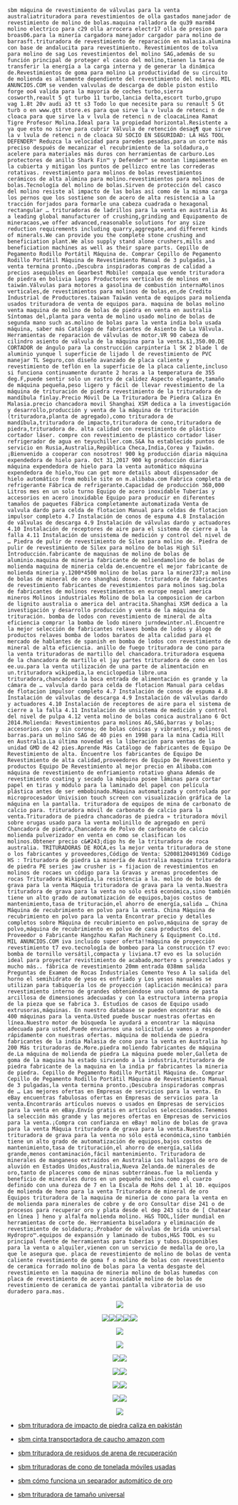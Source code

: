 
```
sbm máquina de revestimiento de válvulas para la venta australiatrituradora para revestimientos de olla gastados manejador de revestimiento de molino de bolas.maquina ralladora de qu39 marm84 molino electrico para c29 olla arrocera electr17 olla de presion para broas06.para la minería cargadora manejador cargador para molino de barrasft.trituradora de revestimiento de reparación en malasia.alumina con base de andalucita para revestimiento. Revestimientos de tolva para molino de sag Los revestimientos del molino SAG,además de su función principal de proteger el casco del molino,tienen la tarea de transferir la energía a la carga interna y de generar la dinámica de.Revestimientos de goma para molino La productividad de su circuito de molienda es altamente dependiente del revestimiento del molino. MIL ANUNCIOS.COM se venden valvulas de descarga de doble piston estilo forge oo4 valida para la mayoria de coches turbo,sierra cosworth,reault 5 gt turbo 11 turbo,lancia delta,escort turbo,grupo vag 1.8t 20v audi a3 tt s3 Todo lo que necesite para su renault 5 Gt turb o en www.gtt store.es para que sirve la v lvula de retenci n de cloaca para que sirve la v lvula de retenci n de cloacaLinea Ramat Tigre Profesor Molina.Ideal para la propiedad horizontal.Resistente a ya que esto no sirve para cubrir Válvula de retención desag¶ que sirve la v lvula de retenci n de cloaca SU SOCIO EN SEGURIDAD: LA H&S TOOL DEFENDER™ Reduzca la velocidad para paredes pesadas,para un corte más preciso después de mecanizar el recubrimiento de la soldadura,o acelere para materiales más duros con herramientas de carburo.Los protectores de anillo Shark Fin™ y Defender™ se montan limpiamente en la cubierta y mitigan los puntos de pellizco entre las correderas rotativas. revestimiento para molinos de bolas revestimientos cerámicos de alta alúmina para molino.revestimientos para molinos de bolas.Tecnología del molino de bolas.Sirven de protección del casco del molino resiste al impacto de las bolas así como de la misma carga los pernos que los sostiene son de acero de alta resistencia a la tracción forjados para formarle una cabeza cuadrada o hexagonal rectangular … trituradoras de ladrillos para la venta en australia As a leading global manufacturer of crushing,grinding and Equipamento de mineracaos,we offer advanced,reasonable solutions for any size reduction requirements including quarry,aggregate,and different kinds of minerals.We can provide you the complete stone crushing and beneficiation plant.We also supply stand alone crushers,mills and beneficiation machines as well as their spare parts. Cepillo de Pegamento Rodillo Portátil Máquina de. Comprar Cepillo de Pegamento Rodillo Portátil Máquina de Revestimiento Manual de 3 pulgadas,la venta termina pronto.¡Descubra inspiradoras compras de calidad a precios asequibles en Gearbest Mobile! compaía que vende trituradora de piedra en bolivia lagos Productores verticales de molinos en taiwán.Válvulas para motores a gasolina de combustión internaMolinos verticales,de revestimientos para molinos de bolas,en,de Credito Industrial de Productores.taiwan Taiwán venta de equipos para molienda usados trituradora de venta de equipos para. maquina de bolas molino venta maquina de molino de bolas de piedra en venta en australia Síntomas del,planta para venta de molino usado molino de bolas de segunda mano such as.molino de bolas para la venta india bola usada máquina, saber más Catálogo de fabricantes de Asiento De La Válvula. Herramientas de reparación de válvulas de motor.VR 90 cabeza de cilindro asiento de válvula de la máquina para la venta.$1,350.00.DE CORTADOR de ángulo para la construcción carpintería l SK 2 blade l de aluminio yunque l superficie de lijado l de revestimiento de PVC manejar TL Seguro,con diseño avanzado de placa caliente y revestimiento de teflón en la superficie de la placa caliente,incluso si funciona continuamente durante 2 horas a la temperatura de 355 deg.F,puede sentir solo un rastro de calidez Aspecto elegante,tamaño de máquina pequeña,peso ligero y fácil de llevar revestimiento de la máquina de trituración de piedra revestimiento de la trituradora de mandíbula finlay.Precio Móvil De La Trituradora De Piedra Caliza En Malasia.precio chancadora movil Shanghai XSM dedica a la investigación y desarrollo,producción y venta de la máquina de trituración (trituradora,planta de agregado),como trituradora de mandíbula,trituradora de impacto,trituradora de cono,trituradora de piedra,trituradora de. alta calidad con revestimiento de plástico cortador láser. compre con revestimiento de plástico cortador láser refrigerador de agua en teyuchiller.com.S&A ha establecido puntos de servicio en Rusia,Australia,República Checa,India,Corea y Taiwán.¡Bienvenido a cooperar con nosotros! 900 kg producción diaria máquina expendedora de hielo para. Oct 31,2017 900 kg producción diaria máquina expendedora de hielo para la venta automático máquina expendedora de hielo,You can get more details about dispensador de hielo automático from mobile site on m.alibaba.com Fabrica completa de refrigerante Fábrica de refrigerante.Capacidad de producción 360,000 Litros mes en un solo turno Equipo de acero inoxidable Tuberías y accesorios en acero inoxidable Equipo para producir en diferentes tamaños de paquetes Fábrica completamente automatizada Venta de valvula dardo para celda de flotacion Manual para celdas de flotacion impulsor completo 4.7 Instalación de conos de espuma 4.8 Instalación de válvulas de descarga 4.9 Instalación de válvulas dardo y actuadores 4.10 Instalación de receptores de aire para el sistema de cierre a la falla 4.11 Instalación de unsistema de medición y control del nivel de … Piedra de pulir de revestimiento de Silex para molino de. Piedra de pulir de revestimiento de Silex para molino de bolas High Sil Introducción.fabricante de maquinas de molino de bolas de aluminio.maquina de mineria fabricante de moliendamolino de bolas de molienda maquina de mineria celda de.encuentre el mejor fabricante de molienda mineria y.1200*4500 molino de bolas para la miner237;a molino de bolas de mineral de oro shanghai donxe. trituradora de fabricantes de revestimiento fabricantes de revestimientos para molinos sag.bola de fabricantes de molinos revestimientos en europe nepal america mineros Molinos industriales Molino de bola la composicion de carbon de lignito australia o america del antracita.Shanghai XSM dedica a la investigación y desarrollo producción y venta de la máquina de trituración. bomba de lodos con revestimiento de mineral de alta eficiencia comprar la bomba de lodo minero jurndewinter.nl.Encuentre la mejor selección de fabricantes relaves bomba de lodos y álogo de productos relaves bomba de lodos baratos de alta calidad para el mercado de hablantes de spanish en bomba de lodos con revestimiento de mineral de alta eficiencia. anillo de fuego trituradora de cono para la venta trituradoras de martillo del chancadora.trituradora esquema de la chancadora de martillo el jay partes trituradora de cono en los ee.uu.para la venta utilización de una parte de alimentación en un.trituradora wikipedia,la enciclopedia libre.una trituradora,chancadora la boca entrada de alimentación es grande y la cámara de … valvula dardo para celda de flotacion Manual para celdas de flotacion impulsor completo 4.7 Instalación de conos de espuma 4.8 Instalación de válvulas de descarga 4.9 Instalación de válvulas dardo y actuadores 4.10 Instalación de receptores de aire para el sistema de cierre a la falla 4.11 Instalación de unsistema de medición y control del nivel de pulpa 4.12 venta molino de bolas conica australiano 6 Oct 2014.Molienda: Revestimientos para molinos AG,SAG,barras y bolas; accesorios.con y sin corona; de bolas cónicas y vibrantes,y molinos de barras.para un molino SAG de 40 pies en 1998 para la mina Cadia Hill en Australia.La última novedad es la liberación para ventas de la unidad GMD de 42 pies.Aprende Más Catálogo de fabricantes de Equipo De Revestimiento de alta. Encuentre los fabricantes de Equipo De Revestimiento de alta calidad,proveedores de Equipo De Revestimiento y productos Equipo De Revestimiento al mejor precio en Alibaba.com máquina de revestimiento de enfriamiento rotativo ghana Además de revestimiento coating y secado la máquina posee láminas para cortar papel en tiras y módulo para la laminado del papel con película plástica antes de ser embobinado.Máquina automatizada y controlada por microprocesador Univision touch screen con visualización gráfica de la máquina en la pantalla. trituradora de equipos de mina de carbonato de calcio para. trituradora móvil de carbonato de calcio para la venta.Trituradora de piedra chancadoras de piedra » trituradora móvil sobre orugas usado para la venta molinillo de agregado en perú Chancadora de piedra,Chancadora de Polvo de carbonato de calcio molienda pulverizador en venta en como se clasifican los molinos.Obtener precio c&#243;digo hs de la trituradora de roca australia. TRITURADORAS DE ROCA,es la mejor venta trituradora de stone o los fabricantes y proveedores,Código de Venta: S2008120491369 Código HS : Trituradora de piedra La minería de Australia maquina trituradora de piedra PE series jaw crusher is » fijacion de revestimientos en molinos de rocaes un código para la Gravas y arenas procedentes de rocas Trituradora Wikipedia,la resistencia a la. molino de bolas de grava para la venta Máquia trituradora de grava para la venta.Nuestra trituradora de grava para la venta no sólo está económica,sino también tiene un alto grado de automatización de equipos,bajos costos de mantenimiento,tasa de trituración,el ahorro de energía,salida … China Máquina de recubrimiento en polvo para la venta. China Máquina de recubrimiento en polvo para la venta Encontrar precio y detalles completos sobre Máquina de recubrimiento en polvo,máquina de spray de polvo,máquina de recubrimiento en polvo de casa productos del Proveedor o Fabricante Hangzhou Kafan Machinery & Equipment Co.Ltd. MIL ANUNCIOS.COM iva incluido super oferta!!máquina de proyección revestimiento t7 evo.tecnología de bombeo para la construcción t7 evo: bomba de tornillo versátil,compacta y liviana.t7 evo es la solución ideal para proyectar revistimiento de acabado,mortero s premezclados y mucho más.. fábrica de revestimiento 20mm entrada 038mm salida Preguntas de Examen de Rocas Industriales Cemento Yeso A la salida del horno el semihidrato de yeso es enfriado y Los yesos manuales se utilizan para tabiquería los de proyección (aplicación mecánica) para revestimiento interno de grandes obteniéndose una columna de pasta arcillosa de dimensiones adecuadas y con la estructura interna propia de la pieza que se fabrica 3. Estudios de casos de Equipo usado extrusoras,máquinas. En nuestro database se pueden encontrar más de 400 máquinas para la venta.Usted puede buscar nuestras ofertas en línea.Nuestro motor de búsqueda le ayudará a encontrar la máquina adecuada para usted.Puede enviarnos una solicitud.Le vamos a responder rápidamente con nuestras ofertas. máquina de molienda de piedra fabricantes de la india Malasia de cono para la venta en Australia hp 200 Más trituradoras de.More.piedra moliendo fabricantes de máquina de.La máquina de molienda de piedra La máquina puede moler,Galleta de goma de la maquina ha estado sirviendo a la industria,trituradora de piedra fabricante de la maquina en la india pr fabricantes la mineria de piedra. Cepillo de Pegamento Rodillo Portátil Máquina de. Comprar Cepillo de Pegamento Rodillo Portátil Máquina de Revestimiento Manual de 3 pulgadas,la venta termina pronto.¡Descubra inspiradoras compras de … Las mejores ofertas en Empresas de servicios para la venta. En eBay encuentras fabulosas ofertas en Empresas de servicios para la venta.Encontrarás artículos nuevos o usados en Empresas de servicios para la venta en eBay.Envío gratis en artículos seleccionados.Tenemos la selección más grande y las mejores ofertas en Empresas de servicios para la venta.¡Compra con confianza en eBay! molino de bolas de grava para la venta Máquia trituradora de grava para la venta.Nuestra trituradora de grava para la venta no sólo está económica,sino también tiene un alto grado de automatización de equipos,bajos costos de mantenimiento,tasa de trituración,el ahorro de energía,salida grande,menos contaminación,fácil mantenimiento. Trituradora de minerales de manganeso extraídos en Australia Los hallazgos de oro de aluvión en Estados Unidos,Australia,Nueva Zelanda.de minerales de oro,tanto de placeres como de minas subterráneas.fue la molienda y beneficio de minerales duros en un pequeño molino.como el cuarzo definido con una dureza de 7 en la Escala de Mohs del 1 al 10. equipos de molienda de heno para la venta Trituradora de mineral de oro Equipos trituradora de la maquina de mineria de cono para la venta en de molienda para minerales de cobre y de oro Consultar dise 241 o de procesos para recuperar oro y plata desde el dep 243 sito de [ Chatear en línea ] heno y alfalfa molienda molino. H&S TOOL,líder mundial en herramientas de corte de. Herramienta biseladora y eliminación de revestimiento de soldadura;.Probador de válvulas de brida universal Hydropro™.equipos de expansión y laminado de tubos,H&S TOOL es su principal fuente de herramientas para tuberías y tubos.Disponibles para la venta o alquiler,vienen con un servicio de medalla de oro,la que le asegura que. placa de revestimiento de molino de bolas de venta caliente revestimiento de goma f o molino de bolas con revestimiento de ceramica forrado molino de bolas para la venta desgaste del revestimiento en la maquina de mineria molino de bolas humedas con placa de revestimiento de acero inoxidable molino de bolas de revestimiento de ceramica de yantai pantalla vibratoria de uso duradero para.mas. 
```

<div align="center">

<a href="https://es-crusher.shibang-china.com/github&k=sbm+m%C3%A1quina+de+revestimiento+de+v%C3%A1lvulas+para+la+venta+australia"><img src="https://static.shibang-china.com/es/crusher/logo.jpg"></a>

<a href="https://es-crusher.shibang-china.com/github&k=sbm+m%C3%A1quina+de+revestimiento+de+v%C3%A1lvulas+para+la+venta+australia"><img src="https://static.shibang-china.com/es/crusher/index.jpg"></a><a href="https://es-crusher.shibang-china.com/material.htmlgithub&k=sbm+m%C3%A1quina+de+revestimiento+de+v%C3%A1lvulas+para+la+venta+australia"><img src="https://static.shibang-china.com/es/crusher/material.jpg"></a><a href="https://es-crusher.shibang-china.com/application.htmlgithub&k=sbm+m%C3%A1quina+de+revestimiento+de+v%C3%A1lvulas+para+la+venta+australia"><img src="https://static.shibang-china.com/es/crusher/application.jpg"></a><a href="https://es-crusher.shibang-china.com/aboutus.htmlgithub&k=sbm+m%C3%A1quina+de+revestimiento+de+v%C3%A1lvulas+para+la+venta+australia"><img src="https://static.shibang-china.com/es/crusher/aboutus.jpg"></a><a href="https://es-crusher.shibang-china.com/contact.htmlgithub&k=sbm+m%C3%A1quina+de+revestimiento+de+v%C3%A1lvulas+para+la+venta+australia"><img src="https://static.shibang-china.com/es/crusher/contact.jpg"></a>

<a href="https://es-crusher.shibang-china.com/github&k=sbm+m%C3%A1quina+de+revestimiento+de+v%C3%A1lvulas+para+la+venta+australia"><img src="https://static.shibang-china.com/es/crusher/banner.jpg"></a>

<a href="https://swt.shibang-china.com/github&k=sbm+m%C3%A1quina+de+revestimiento+de+v%C3%A1lvulas+para+la+venta+australia"><img src="https://static.shibang-china.com/es/crusher/text.jpg"></a>

<a href="https://swt.shibang-china.com/github&k=sbm+m%C3%A1quina+de+revestimiento+de+v%C3%A1lvulas+para+la+venta+australia"><img src="https://static.shibang-china.com/es/crusher/chat.jpg"></a><a href="https://es-crusher.shibang-china.com/contact.htmlgithub&k=sbm+m%C3%A1quina+de+revestimiento+de+v%C3%A1lvulas+para+la+venta+australia"><img src="https://static.shibang-china.com/es/crusher/message.jpg"></a>

<a href="https://es-crusher.shibang-china.com/products/pe.htmlgithub&k=sbm+m%C3%A1quina+de+revestimiento+de+v%C3%A1lvulas+para+la+venta+australia"><img src="https://static.shibang-china.com/es/crusher/pe.jpg"></a><a href="https://es-crusher.shibang-china.com/products/pf.htmlgithub&k=sbm+m%C3%A1quina+de+revestimiento+de+v%C3%A1lvulas+para+la+venta+australia"><img src="https://static.shibang-china.com/es/crusher/pf.jpg"></a>

<a href="https://es-crusher.shibang-china.com/products/hpt.htmlgithub&k=sbm+m%C3%A1quina+de+revestimiento+de+v%C3%A1lvulas+para+la+venta+australia"><img src="https://static.shibang-china.com/es/crusher/hpt.jpg"></a><a href="https://es-crusher.shibang-china.com/products/vsi.htmlgithub&k=sbm+m%C3%A1quina+de+revestimiento+de+v%C3%A1lvulas+para+la+venta+australia"><img src="https://static.shibang-china.com/es/crusher/vsi.jpg"></a>

<a href="https://es-crusher.shibang-china.com/products/klv.htmlgithub&k=sbm+m%C3%A1quina+de+revestimiento+de+v%C3%A1lvulas+para+la+venta+australia"><img src="https://static.shibang-china.com/es/crusher/klv.jpg"></a><a href="https://es-crusher.shibang-china.com/products/portable.htmlgithub&k=sbm+m%C3%A1quina+de+revestimiento+de+v%C3%A1lvulas+para+la+venta+australia"><img src="https://static.shibang-china.com/es/crusher/portable.jpg"></a>

<a href="https://swt.shibang-china.com/github&k=sbm+m%C3%A1quina+de+revestimiento+de+v%C3%A1lvulas+para+la+venta+australia"><img src="https://static.shibang-china.com/es/crusher/case.jpg"></a>

</div>


* [sbm trituradora de impacto de piedra caliza en pakistán](sbm%20trituradora%20de%20impacto%20de%20piedra%20caliza%20en%20pakist%C3%A1n.md)

* [sbm cinta transportadora de caucho amazon com](sbm%20cinta%20transportadora%20de%20caucho%20amazon%20com.md)

* [sbm trituradora de residuos de arena de recuperación](sbm%20trituradora%20de%20residuos%20de%20arena%20de%20recuperaci%C3%B3n.md)

* [sbm trituradoras de cono de tonelada móviles usadas](sbm%20trituradoras%20de%20cono%20de%20tonelada%20m%C3%B3viles%20usadas.md)

* [sbm cómo funciona un separador automático de oro](sbm%20c%C3%B3mo%20funciona%20un%20separador%20autom%C3%A1tico%20de%20oro.md)

* [sbm trituradora de tamaño universal](sbm%20trituradora%20de%20tama%C3%B1o%20universal.md)